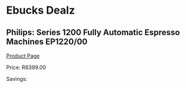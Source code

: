
# Ebucks Dealz
## Philips: Series 1200 Fully Automatic Espresso Machines EP1220/00
[Product Page](https://www.ebucks.com/web/shop/productSelected.do?prodId=1165753718&catId=1157555110)

Price: R6399.00

Savings: 


	